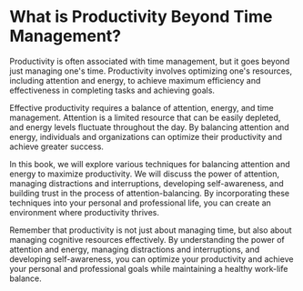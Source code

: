 What is Productivity Beyond Time Management?
==========================================================

Productivity is often associated with time management, but it goes beyond just managing one's time. Productivity involves optimizing one's resources, including attention and energy, to achieve maximum efficiency and effectiveness in completing tasks and achieving goals.

Effective productivity requires a balance of attention, energy, and time management. Attention is a limited resource that can be easily depleted, and energy levels fluctuate throughout the day. By balancing attention and energy, individuals and organizations can optimize their productivity and achieve greater success.

In this book, we will explore various techniques for balancing attention and energy to maximize productivity. We will discuss the power of attention, managing distractions and interruptions, developing self-awareness, and building trust in the process of attention-balancing. By incorporating these techniques into your personal and professional life, you can create an environment where productivity thrives.

Remember that productivity is not just about managing time, but also about managing cognitive resources effectively. By understanding the power of attention and energy, managing distractions and interruptions, and developing self-awareness, you can optimize your productivity and achieve your personal and professional goals while maintaining a healthy work-life balance.
